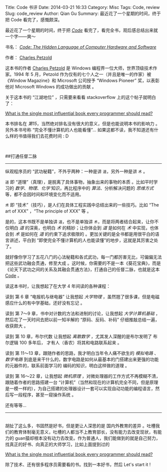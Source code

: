 Title: Code 书评
Date: 2014-03-21 16:33
Category: Misc
Tags: Code, review
Slug: code_review
Author: Qian Gu
Summary: 最近花了一个星期的时间，终于把 Code 看完了，感慨颇深。

最近花了一个星期的时间，终于把 [*Code*][Code] 看完了，看完全书，观后感总结出来就一个字——爽～

书名： [*Code:  The Hidden Language of Computer Hardware and Software*][code]

作者： [Charles Petzold][CP]

这本书的作者 [Charles Petzold][CPwiki] 是 Windows 编程界一位大师，世界顶级技术作家。1994 年 5 月，Petzold 作为仅有的七个人之一（并且是唯一的作家）被《Window Magazine》和 Microsoft 公司授予 “Windows Pioneer” 奖，以表彰他对 Microsoft Windows 的成功做出的贡献 。

关于这本书的 “江湖地位” ，只需要来看看 stackoverflow 上的这个帖子就明白了：

[What is the single most influential book every programmer should read?][wsm]

本书排名在 *第15*，当然绝对排名没有很大的意义，但是也能说明本书的影响力 。另外本书号称 “完全不懂计算机的人也能看懂”... 如果这都不读，我不知道还有什么样的书值得我们去花费时间 : D

[Code]: http://book.douban.com/subject/1494026/
[CP]: http://charlespetzold.com/
[CPwiki]: http://en.wikipedia.org/wiki/Charles_Petzold
[wsm]: http://stackoverflow.com/questions/1711/what-is-the-single-most-influential-book-every-programmer-should-read

<br>

##打通任督二脉
* * *

纵观程序员的 “武功秘籍”，不外乎两种：一种是讲 `道`，另外一种是讲 `术` 。

`道` 即 “道理”（真理），是脱离了具体事物，抽象出来的事物的本质 。比如平时学习的 *数学*、*物理*、*化学* 知识，再比程序中的 *算法*、分析解决问题的 *思维方式* 等，都不会因时间和环境变化而不适用。

`术` 即 “技术”（技巧），是人们在具体工程实践中总结出来的一些技巧。比如 “The art of XXX” ，“The principle of XXX” 等 。

是的，这本书既不是单独讲 `道`，也不是单独讲 `术`，而是将两者结合起来，让你不仅明白 *道*  的深奥，也明白 *术* 的精妙；让你体会到 *道* 是如何在 *术* 中实现，也体会到 *术* 是如何在 *道*   的约束下追求极限的 。更加关键的是全书都是用很平白的语言讲述，平白到 “即使完全不懂计算机的人也能读懂”的地步，这就是其厉害之处了。

就好像你学习了五花八门的心法秘籍和各式武功，每一门都厉害无比，可偏偏无法把这些武功融会贯通，修至大成 。这时候，你需要的不是一本《葵花宝典》，而是《论天下武功之间的关系及其融会贯通方法》，打通自己的任督二脉，也就是这本 [Code][Code] 。

读这本书时，让我想起了在大学 4 年间读的各种课程：

读到 第 6 章 “电报机与继电器” 让我想起 *大学物理* ，虽然翘了很多课，但是电磁感应什么的有中学基础，还好没有忘记 。

读到 第 7～9 章，书中对计数的方法和进制的讨论，让我想起 *大学计算机基础* ，然后花了一天时间去把以前一知半解的 “原码、反码、补码” 仔细推敲总结一遍，收获颇大 。

读到 第 10 章，布尔代数 让我想起 *离散数学* ，尤其发人深醒的是布尔发明了 布尔逻辑 100 多年后， 才有人（香农）将其和电路联系起来 。

读到 第 11～13 章，跟随作者的思路，我才明白当年令人痛不欲生的 *模拟电路* 、*数字电路*  到底是来干什么的，数字电路是如何从最基本的门搭建出来更强的功能的元器件的，联系前面学习的 编码的知识，明白这样做的道理 。

读到 第 16～22 章，让我想起 *微机原理* ，对微处理器的工作方式不再模糊不清，跟随着作者的思路搭建一台 “计算机”（当然和现在的计算机完全不同，但是原理是一模一样的），为自己搭建的处理器设计一套可以实现自动功能的编程语言，然后写一段程序，甚至一窥操作系统 。

还有等等...

* * *
<br>
胡扯了这么多，书固然是好书，但是更让人深思的是 国内外教育的差异 。吐槽我们的教育体制毫无意义，吐槽的人都当不上教育部长，没有能力去改变现状，有能力的 guan猿却根本没有动力去改变。作为普通人，我们能做到的就是自己努力，找真正的好书、向真正的大师学习，比如上面提到过的

[What is the single most influential book every programmer should read?][wsm]

除了技术、还有很多程序员需要看的书。找到一本好书，然后 Let's start it !
